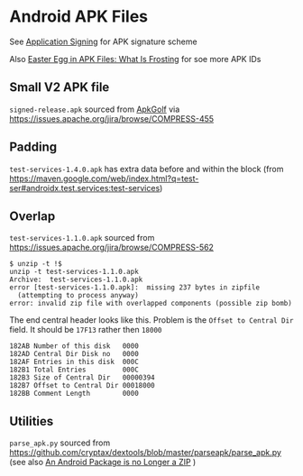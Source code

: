 # Android APK Files

See [Application Signing](https://source.android.com/security/apksigning) for APK signature scheme

Also [Easter Egg in APK Files: What Is Frosting](https://bi-zone.medium.com/easter-egg-in-apk-files-what-is-frosting-f356aa9f4d1) for soe more APK IDs

## Small V2 APK file
`signed-release.apk` sourced from [ApkGolf](https://github.com/fractalwrench/ApkGolf) via https://issues.apache.org/jira/browse/COMPRESS-455


## Padding
`test-services-1.4.0.apk` has extra data before and within the block (from https://maven.google.com/web/index.html?q=test-ser#androidx.test.services:test-services)

## Overlap
`test-services-1.1.0.apk` sourced from https://issues.apache.org/jira/browse/COMPRESS-562

```
$ unzip -t !$
unzip -t test-services-1.1.0.apk
Archive:  test-services-1.1.0.apk
error [test-services-1.1.0.apk]:  missing 237 bytes in zipfile
  (attempting to process anyway)
error: invalid zip file with overlapped components (possible zip bomb)
```

The end central header looks like this. Problem is the `Offset to Central Dir` field. It should be `17F13` rather then `18000`

```182A7 END CENTRAL HEADER    06054B50
182AB Number of this disk   0000
182AD Central Dir Disk no   0000
182AF Entries in this disk  000C
182B1 Total Entries         000C
182B3 Size of Central Dir   00000394
182B7 Offset to Central Dir 00018000
182BB Comment Length        0000
```


## Utilities

`parse_apk.py` sourced from https://github.com/cryptax/dextools/blob/master/parseapk/parse_apk.py (see also [An Android Package is no Longer a ZIP](https://www.fortinet.com/blog/threat-research/an-android-package-is-no-longer-a-zip) )
